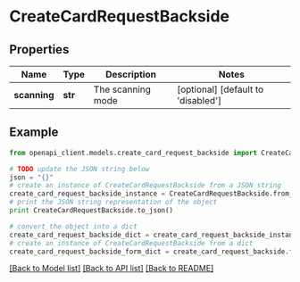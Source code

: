 # CreateCardRequestBackside


## Properties
Name | Type | Description | Notes
------------ | ------------- | ------------- | -------------
**scanning** | **str** | The scanning mode | [optional] [default to 'disabled']

## Example

```python
from openapi_client.models.create_card_request_backside import CreateCardRequestBackside

# TODO update the JSON string below
json = "{}"
# create an instance of CreateCardRequestBackside from a JSON string
create_card_request_backside_instance = CreateCardRequestBackside.from_json(json)
# print the JSON string representation of the object
print CreateCardRequestBackside.to_json()

# convert the object into a dict
create_card_request_backside_dict = create_card_request_backside_instance.to_dict()
# create an instance of CreateCardRequestBackside from a dict
create_card_request_backside_form_dict = create_card_request_backside.from_dict(create_card_request_backside_dict)
```
[[Back to Model list]](../README.md#documentation-for-models) [[Back to API list]](../README.md#documentation-for-api-endpoints) [[Back to README]](../README.md)



